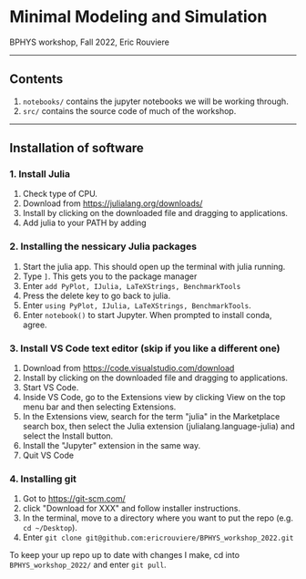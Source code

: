 # Minimal Modeling and Simulation
BPHYS workshop, Fall 2022, Eric Rouviere

---
## Contents
1. `notebooks/` contains the jupyter notebooks we will be working through.
2. `src/` contains the source code of much of the workshop. 
---
## Installation of software

### **1. Install Julia**
1. Check type of CPU.
2. Download from https://julialang.org/downloads/
3. Install by clicking on the downloaded file and dragging to applications.
4. Add julia to your PATH by adding 

### **2. Installing the nessicary Julia packages**
1. Start the julia app. This should open up the terminal with julia running. 
3. Type `]`. This gets you to the package manager
4. Enter `add PyPlot, IJulia, LaTeXStrings, BenchmarkTools`
5. Press the delete key to go back to julia.
6. Enter `using PyPlot, IJulia, LaTeXStrings, BenchmarkTools`.
7. Enter `notebook()` to start Jupyter. When prompted to install conda, agree. 

### **3. Install VS Code text editor (skip if you like a different one)**
1. Download from https://code.visualstudio.com/download
2. Install by clicking on the downloaded file and dragging to applications.
3. Start VS Code.
4. Inside VS Code, go to the Extensions view by clicking View on the top menu bar and then selecting Extensions.
5. In the Extensions view, search for the term "julia" in the Marketplace search box, then select the Julia extension (julialang.language-julia) and select the Install button.
6. Install the "Jupyter" extension in the same way.
7. Quit VS Code

### **4. Installing git**
1. Got to https://git-scm.com/
2. click "Download for XXX" and follow installer instructions.
3. In the terminal, move to a directory where you want to put the repo (e.g. `cd ~/Desktop`).
4. Enter `git clone git@github.com:ericrouviere/BPHYS_workshop_2022.git`

To keep your up repo up to date with changes I make, cd into `BPHYS_workshop_2022/` and enter `git pull`.
